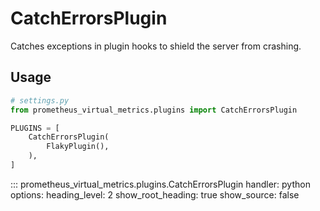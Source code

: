 # CatchErrorsPlugin

Catches exceptions in plugin hooks to shield the server from crashing.


## Usage

```python
# settings.py
from prometheus_virtual_metrics.plugins import CatchErrorsPlugin

PLUGINS = [
    CatchErrorsPlugin(
        FlakyPlugin(),
    ),
]
```

::: prometheus_virtual_metrics.plugins.CatchErrorsPlugin
    handler: python
    options:
      heading_level: 2
      show_root_heading: true
      show_source: false
